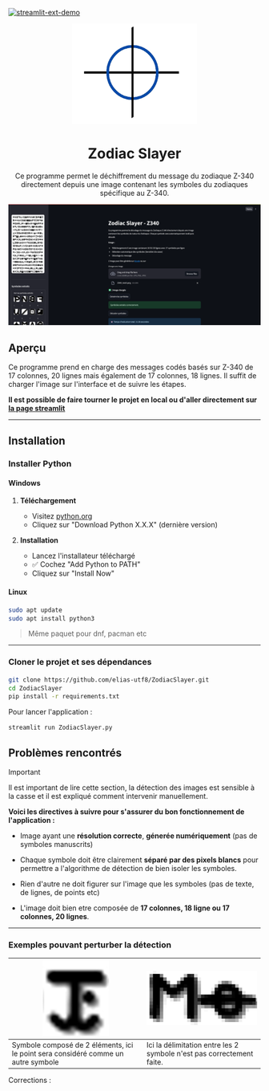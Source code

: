 [![streamlit-ext-demo](https://static.streamlit.io/badges/streamlit_badge_black_white.svg)](https://zodiacslayer-cdd7bne9mvfgdsn2uk5gnr.streamlit.app/)

<div align="center">
<img src="assets/logo.png" width="250" height="200" alt="Logo">

  <h1><b>Zodiac Slayer</b></h1>
    <p>
    Ce programme permet le déchiffrement du message du zodiaque Z-340 directement depuis une image 
    contenant les symboles du zodiaques spécifique au Z-340.
  </p>

  ![Logo](assets/screenshot_1.png)


</div>

## Aperçu

Ce programme prend en charge des messages codés basés sur Z-340 de 17 colonnes, 20 lignes mais également 
de 17 colonnes, 18 lignes. Il suffit de charger l'image sur l'interface et de suivre les étapes. 

**Il est possible de faire tourner le projet en local ou d'aller directement sur [la page streamlit](https://zodiacslayer-cdd7bne9mvfgdsn2uk5gnr.streamlit.app/)**

---
## Installation 
### Installer Python 
#### Windows
1. **Téléchargement**
   - Visitez [python.org](https://www.python.org/downloads/)
   - Cliquez sur "Download Python X.X.X" (dernière version)

2. **Installation**
   - Lancez l'installateur téléchargé
   - ✅ Cochez "Add Python to PATH"
   - Cliquez sur "Install Now"
#### Linux
```sh
sudo apt update
sudo apt install python3
```
> Même paquet pour dnf, pacman etc
---
### Cloner le projet et ses dépendances 
```sh
git clone https://github.com/elias-utf8/ZodiacSlayer.git
cd ZodiacSlayer
pip install -r requirements.txt
```
Pour lancer l'application : 
```py
streamlit run ZodiacSlayer.py
```

## Problèmes rencontrés
> [!IMPORTANT]
> Il est important de lire cette section, la détection des images est sensible à la casse et il est expliqué comment intervenir manuellement.

**Voici les directives à suivre pour s'assurer du bon fonctionnement de l'application :** 

- Image ayant une **résolution correcte**, **génerée numériquement** (pas de symboles manuscrits)

- Chaque symbole doit être clairement **séparé par des pixels blancs** pour permettre a l'algorithme de détection de bien isoler les symboles.

- Rien d'autre ne doit figurer sur l'image que les symboles (pas de texte, de lignes, de points etc)

- L'image doit bien etre composée de **17 colonnes, 18 ligne ou 17 colonnes, 20 lignes**.

---
### Exemples pouvant perturber la détection

| ![s1](assets/sp_1.png)                                                               | ![s2](assets/sp_2.png)                                                       |
|---------------------------------------------------------------------------------------|-------------------------------------------------------------------------------|
| Symbole composé de 2 éléments, ici le point sera considéré comme un autre symbole     | Ici la délimitation entre les 2 symbole n'est pas correctement faite.         |

Corrections : 


